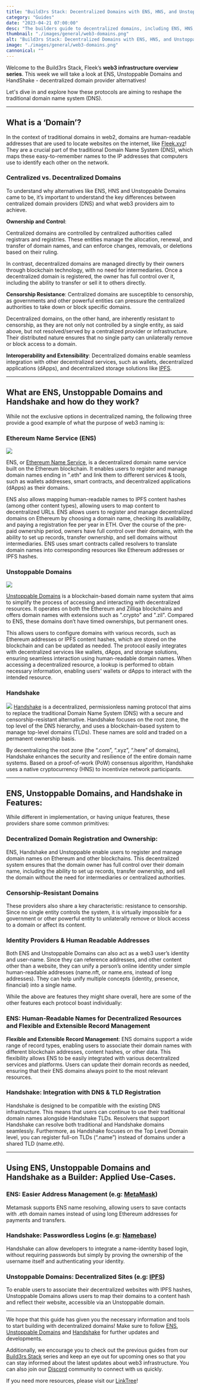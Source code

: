 ```yaml
---
title: "Build3rs Stack: Decentralized Domains with ENS, HNS, and Unstoppable Domains."
category: "Guides"
date: "2023-04-21 07:00:00"
desc: "The builders guide to decentralized domains, including ENS, HNS, and Unstoppable Domains!"
thumbnail: "./images/general/web3-domains.png"
alt: "Build3rs Stack: Decentralized Domains with ENS, HNS, and Unstoppable Domains."
image: "./images/general/web3-domains.png"
cannonical: ""
---
```


Welcome to the Build3rs Stack, Fleek’s **web3 infrastructure overview series**. This week we will take a look at ENS, Unstoppable Domains and HandShake - decentralized domain provider alternatives! 

Let's dive in and explore how these protocols are aiming to reshape the traditional domain name system (DNS).

----

## What is a ‘Domain’?
In the context of traditional domains in web2, domains are human-readable addresses that are used to locate websites on the internet, like [Fleek.xyz](https://fleek.xyz)! They are a crucial part of the traditional Domain Name System (DNS), which maps these easy-to-remember names to the IP addresses that computers use to identify each other on the network.

### Centralized vs. Decentralized Domains
To understand why alternatives like ENS, HNS and Unstoppable Domains came to be, it’s important to understand the key differences between centralized domain providers (DNS) and what web3 providers aim to achieve.

**Ownership and Control**:

Centralized domains are controlled by centralized authorities called registrars and registries. These entities manage the allocation, renewal, and transfer of domain names, and can enforce changes, removals, or deletions based on their ruling. 

In contrast, decentralized domains are managed directly by their owners through blockchain technology, with no need for intermediaries. Once a decentralized domain is registered, the owner has full control over it, including the ability to transfer or sell it to others directly.

**Censorship Resistance**:
Centralized domains are susceptible to censorship, as governments and other powerful entities can pressure the centralized authorities to take down or block specific domains. 

Decentralized domains, on the other hand, are inherently resistant to censorship, as they are not only not controlled  by a single entity, as said above, but not resolved/served by a centralized provider or infrastructure. Their distributed nature ensures that no single party can unilaterally remove or block access to a domain.

**Interoperability and Extensibility**:
Decentralized domains enable seamless integration with other decentralized services, such as wallets, decentralized applications (dApps), and decentralized storage solutions like [IPFS](https://ipfs.tech/). 

----

## What are ENS, Unstoppable Domains and Handshake and how do they work? 
While not the exclusive options in decentralized naming, the following three provide a good example of what the purpose of web3 naming is:

### Ethereum Name Service (ENS)
![](./images/general/twitter-49d4bb2b55c07c5f5900e95860401fd0.png)

ENS, or [Ethereum Name Service](https://ens.domains/), is a decentralized domain name service built on the Ethereum blockchain. It enables users to register and manage domain names ending in ".eth" and link them to different services & tools, such as wallets addresses, smart contracts, and decentralized applications (dApps) as their domains. 

ENS also allows mapping human-readable names to IPFS content hashes (among other content types), allowing users to map content to decentralized URLs.  ENS allows users to register and manage decentralized domains on Ethereum by choosing a domain name, checking its availability, and paying a registration fee per year in ETH. Over the course of the pre-paid ownership period, owners have full control over their domains, with the ability to set up records, transfer ownership, and sell domains without intermediaries. ENS uses smart contracts called resolvers to translate domain names into corresponding resources like Ethereum addresses or IPFS hashes.

### Unstoppable Domains

![](./images/general/unstoppable-logo-1200x630.png)

[Unstoppable Domains](https://unstoppabledomains.com/) is a blockchain-based domain name system that aims to simplify the process of accessing and interacting with decentralized resources. It operates on both the Ethereum and Zilliqa blockchains and offers domain names with extensions such as ".crypto" and ".zil". Compared to ENS, these domains don’t have timed ownerships, but permanent ones.

This allows users to configure domains with various records, such as Ethereum addresses or IPFS content hashes, which are stored on the blockchain and can be updated as needed. The protocol easily integrates with decentralized services like wallets, dApps, and storage solutions, ensuring seamless interaction using human-readable domain names. When accessing a decentralized resource, a lookup is performed to obtain necessary information, enabling users' wallets or dApps to interact with the intended resource.

### Handshake
![](./images/general/handshakestack.png)
[Handshake](https://handshake.org/) is a decentralized, permissionless naming protocol that aims to replace the traditional Domain Name System (DNS) with a secure and censorship-resistant alternative. Handshake focuses on the root zone, the top level of the DNS hierarchy, and uses a blockchain-based system to manage top-level domains (TLDs). These names are sold and traded on a permanent ownership basis.

By decentralizing the root zone (the “.com”, “.xyz”, “.here” of domains), Handshake enhances the security and resilience of the entire domain name systems. Based on a proof-of-work (PoW) consensus algorithm, Handshake uses a native cryptocurrency (HNS) to incentivize network participants. 

---

## ENS, Unstoppable Domains, and Handshake in Features: 
While different in implementation, or having unique features, these providers share some common primitives:

### Decentralized Domain Registration and Ownership:
ENS, Handshake and Unstoppable enable users to register and manage domain names on Ethereum and other blockchains. This decentralized system ensures that the domain owner has full control over their domain name, including the ability to set up records, transfer ownership, and sell the domain without the need for intermediaries or centralized authorities. 

### Censorship-Resistant Domains
These providers also share a key characteristic: resistance to censorship. Since no single entity controls the system, it is virtually impossible for a government or other powerful entity to unilaterally remove or block access to a domain or affect its content.

### Identity Providers & Human Readable Addresses
Both ENS and Unstoppable Domains can also act as a web3 user’s identity and user-name. Since they can reference addresses, and other content other than a website, they can unify a person’s online identity under simple human-readable addresses (name.nft, or name.ens, instead of long addresses). They can help unify multiple concepts (identity, presence, financial) into a single name.

While the above are features they might share overall, here are some of the other features each protocol boast individually:

### ENS: Human-Readable Names for Decentralized Resources and Flexible and Extensible Record Management 

**Flexible and Extensible Record Management**:
ENS domains support a wide range of record types, enabling users to associate their domain names with different blockchain addresses, content hashes, or other data. This flexibility allows ENS to be easily integrated with various decentralized services and platforms. Users can update their domain records as needed, ensuring that their ENS domains always point to the most relevant resources.

### Handshake: Integration with DNS & TLD Registration 
Handshake is designed to be compatible with the existing DNS infrastructure. This means that users can continue to use their traditional domain names alongside Handshake TLDs. Resolvers that support Handshake can resolve both traditional and Handshake domains seamlessly. Furthermore, as Handshake focuses on the Top Level Domain level, you can register full-on TLDs (“.name”) instead of domains under a shared TLD (name.eth).

----

## Using ENS, Unstoppable Domains and Handshake as a Builder: Applied Use-Cases.

### ENS: Easier Address Management (e.g: [MetaMask](https://metamask.io/))
Metamask supports ENS name resolving, allowing users to save contacts with .eth domain names instead of using long Ethereum addresses for payments and transfers.

### Handshake: Passwordless Logins (e.g: [Namebase](https://www.namebase.io/blog/handshake-login/))

Handshake can allow developers to integrate a name-identity based login, without requiring passwords but simply by proving the ownership of the username itself and authenticating your identity.

### Unstoppable Domains: Decentralized Sites (e.g: [IPFS](https://ipfs.io/))
To enable users to associate their decentralized websites with IPFS hashes, Unstoppable Domains allows users to map their domains to a content hash and reflect their website, accessible via an Unstoppable domain.

----

We hope that this guide has given you the necessary information and tools to start building with decentralized domains! Make sure to follow [ENS](https://twitter.com/ensdomains), [Unstoppable Domains](https://twitter.com/unstoppableweb) and [Handshake](https://twitter.com/HNS) for further updates and developments.

Additionally, we encourage you to check out the previous guides from our [Build3rs Stack](https://blog.fleek.xyz/category/guides/) series and keep an eye out for upcoming ones so that you can stay informed about the latest updates about web3 infrastructure. You can also join our [Discord](https://discord.gg/fleek) community to connect with us quickly.

If you need more resources, please visit our [LinkTree](https://linktr.ee/fleek)! 
